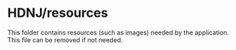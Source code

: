 # HDNJ/resources

This folder contains resources (such as images) needed by the application. This file can
be removed if not needed.
